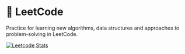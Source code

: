 # 🫧 LeetCode

Practice for learning new algorithms, data structures and approaches to problem-solving in LeetCode.

[![Leetcode Stats](https://leetcard.jacoblin.cool/o_ov)](https://leetcode.com/o_ov)
